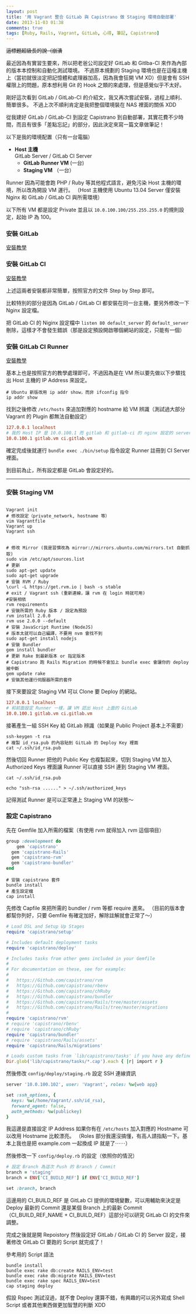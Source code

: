```yaml
---
layout: post
title: '用 Vagrant 整合 GitLab 與 Capistrano 做 Staging 環境自動部署'
date: 2013-11-03 01:38
comments: true
tags: [Ruby, Rails, Vagrant, GitLab, 心得, 筆記, Capistrano]
---
```

<del>這標題超級長的說（崩潰</del>

最近因為有實習生要來，所以把老爸公司設定好 GitLab 和 Gitlba-CI 來作為內部的版本本控制和自動化測試環境。
不過原本規劃的 Staging 環境也是在這檯主機上（當初就很淡定把記憶體和處理器加高，因為我會狂開 VM XD）但是會有 SSH 權限上的問題，原本想利用 Git 的 Hook 之類的來處理，但是感覺似乎不太好。

剛好這次看到 GitLab / GitLab-CI 的介紹文，我又再次嘗試安裝，過程上順利、簡單很多。
不過上次不順利肯定是我把整個環境裝在 NAS 裡面的關係 XDD

從我建好 GitLab / GitLab-CI 到設定 Capistrano 到自動部署，其實花費不少時間，而且有很多「差點忘記」的部分，因此決定來寫一篇文章做筆記！

<!-- more -->

以下是我的環境配置（只有一台電腦）

* **Host 主機**  
	GitLab Server / GitLab CI Server
	* **GitLab Runner VM** (一台)
  * **Staging VM** （一台）
  
Runner 因為可能會跑 PHP / Ruby 等其他程式語言，避免污染 Host 主機的環境，所以改為開設 VM 運行。
（Host 主機使用 Ubuntu 13.04 Server 僅安裝 Nginx 和 GitLab / GitLab CI 與所需環境）

以下所有 VM 都是設定 Private 並且以 `10.0.100.100/255.255.255.0` 的規則設定，起始 IP 為 100。

### 安裝 GitLab
[安裝教學](https://Github.com/gitlabhq/gitlabhq/blob/master/doc/install/installation.md)
### 安裝 GitLab CI
[安裝教學](https://Github.com/gitlabhq/gitlab-ci/blob/master/doc/installation.md)

上述這兩者安裝都非常簡單，按照官方的文件 Step by Step 即可。

比較特別的部分是因為 GitLab / GitLab CI 都安裝在同一台主機，要另外修改一下 Nginx 設定檔。

把 GitLab CI 的 Niginx 設定檔中 `listen 80 default_server` 的 `default_server` 刪除，這樣才不會發生錯誤（那是設定預設開啟哪個網站的設定，只能有一個）

### 安裝 GitLab CI Runner
[安裝教學](https://Github.com/gitlabhq/gitlab-ci-runner#installation)

基本上也是按照官方的教學處理即可，不過因為是在 VM 所以要先做以下步驟找出 Host 主機的 IP Address 來設定。

``` shell
# Ubuntu 新版改用 ip addr show，而非 ifconfig 指令
ip addr show
```

找到之後修改 `/etc/hosts` 來追加對應的 hostname 給 VM 辨識（測試過大部分 Vagrant 的 Plugin 都無法自動設定）

``` conf /etc/hosts
127.0.0.1 localhost
# 我的 Host IP 是 10.0.100.1 而 gitlab 和 gitlab-ci 的 nginx 設定的 server_name 如下
10.0.100.1 gitlab.vm ci.gitlab.vm
```

確定完成後就運行 `bundle exec ./bin/setup` 指令設定 Runner 註冊到 CI Server 裡面。

到目前為止，所有設定都是 GitLab 會設定好的。

---

### 安裝 Staging VM

``` shell HOST

Vagrant init
# 修改設定（private_network, hostname 等）
vim Vagrantfile
Vagrant up
Vagrant ssh

```

``` shell StagingVM

# 修改 Mirror (我是習慣改為 mirror://mirrors.ubuntu.com/mirrors.txt 自動抓取)
sudo vim /etc/apt/sources.list
# 更新
sudo apt-get update
sudo apt-get upgrade
# 安裝 RVM / Ruby
\curl -L https://get.rvm.io | bash -s stable
# exit / Vagrant ssh (重新連線，讓 rvm 在 login 時就可用)
#安裝相依
rvm requirements
# 安裝所需的 Ruby 版本 / 設定為預設
rvm install 2.0.0
rvm use 2.0.0 --default
# 安裝 JavaScript Runtime (NodeJS)
# 版本太就可以自己編譯，不要用 nvm 會找不到
sudo apt-get install nodejs
# 安裝 Bundler
gem install bundler
# 更新 Rake 到最新版本 or 指定版本
# Capistrano 跑 Rails Migration 的時候不會加上 bundle exec 會讓你的 deploy 被中斷
gem update rake
# 安裝其他運行伺服器所需的套件
```

接下來要設定 Staging VM 可以 Clone 要 Deploy 的網站。

``` conf /etc/hosts
127.0.0.1 localhost
# 和前面設定 Runner 一樣，讓 VM 認出 Host 上面的 GitLab
10.0.100.1 gitlab.vm ci.gitlab.vm
```

接著產生一組 SSH Key 給 GitLab 辨識（如果是 Public Project 基本上不需要）
```
ssh-keygen -t rsa
# 複製 id_rsa.pub 的內容貼到 GitLab 的 Deploy Key 裡面
cat ~/.ssh/id_rsa.pub 
```

然後切回 Runner 把他的 Public Key 也複製起來，切到 Staging VM 加入 Authorized Keys 裡面讓 Runner 可以直接 SSH 連到 Staging VM 裡面。

``` shell GitLab CI Runner
cat ~/.ssh/id_rsa.pub
```

``` shell Staging VM
echo "ssh-rsa ......" > ~/.ssh/authorized_keys
```

記得測試 Runner 是可以正常連上 Staging VM 的狀態～

### 設定 Capistrano

先在 Gemfile 加入所需的檔案（有使用 rvm 就得加入 rvm 這個項目）
``` Ruby Gemfile
group :development do
	gem 'capistrano'
  gem 'capistrano-Rails'
  gem 'capistrano-rvm'
  gem 'capistrano-bundler'
end
```

```
# 安裝 capistrano 套件
bundle install
# 產生設定檔
cap install
```

先修改 Capfile 來把所需的 bundler / rvm 等都 require 進來。
（目前的版本會都幫你列好，只要 Gemfile 有確定加好，解除註解就會正常了～）

``` Ruby Capfile
# Load DSL and Setup Up Stages
require 'capistrano/setup'

# Includes default deployment tasks
require 'capistrano/deploy'

# Includes tasks from other gems included in your Gemfile
#
# For documentation on these, see for example:
#
#   https://Github.com/capistrano/rvm
#   https://Github.com/capistrano/rbenv
#   https://Github.com/capistrano/chRuby
#   https://Github.com/capistrano/bundler
#   https://Github.com/capistrano/Rails/tree/master/assets
#   https://Github.com/capistrano/Rails/tree/master/migrations
#
require 'capistrano/rvm'
# require 'capistrano/rbenv'
# require 'capistrano/chRuby'
require 'capistrano/bundler'
# require 'capistrano/Rails/assets'
require 'capistrano/Rails/migrations'

# Loads custom tasks from `lib/capistrano/tasks' if you have any defined.
Dir.glob('lib/capistrano/tasks/*.cap').each { |r| import r }
```

然後修改 `config/deploy/staging.rb` 設定 SSH 連線資訊

``` Ruby config/deploy/staging.rb
server '10.0.100.102', user: 'Vagrant', roles: %w{web app}

set :ssh_options, {
  keys: %w(/home/Vagrant/.ssh/id_rsa),
  forward_agent: false,
  auth_methods: %w(publickey)
}
```

我這邊是直接設定 IP Address 如果你有在 `/etc/hosts` 加入對應的 Hostname 可以改用 Hostname 比較漂亮。
（Roles 部分我還沒搞懂，有高人請指點一下。基本上我也是把 example.com 一起換成 IP 就是了⋯⋯）

然後修改一下 `config/deploy.rb` 的設定（依照你的情況）

``` Ruby config/deploy.rb
# 設定 Branch 為這次 Push 的 Branch / Commit
branch = 'staging'
branch = ENV['CI_BUILD_REF'] if ENV['CI_BUILD_REF']

set :branch, branch
```

這邊用的 CI_BUILD_REF 是 GitLab CI 提供的環境變數，可以用輔助來決定是 Deploy 最新的 Commit 還是某個 Branch 上的最新 Commit （CI_BUILD_REF_NAME + CI_BUILD_REF）這部分可以研究 GitLab CI 的文件來調整。

完成之後就是開 Repoistory 然後設定好 GitLab / GitLab CI 的 Server 設定，接著修改 GitLab CI 要跑的 Script 就完成了！

參考用的 Script 語法
``` shell scripts
bundle install
bundle exec rake db:create RAILS_ENV=test
bundle exec rake db:migrate RAILS_ENV=test
bundle exec rake spec RAILS_ENV=test
cap staging deploy
```

假設 Rspec 測試沒過，就不會 Deploy 還算不錯，有興趣的可以另外寫成 Shell Script 或者其他東西做更加智慧的判斷 XDD

